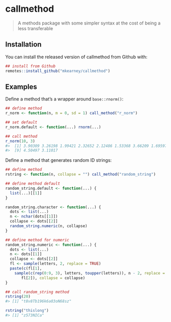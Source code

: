 
<!-- README.md is generated from README.Rmd. Please edit that file -->

# callmethod

> A methods package with some simpler syntax at the cost of being a less
> transferable

## Installation

You can install the released version of callmethod from Github with:

``` r
## install from Github
remotes::install_github("mkearney/callmethod")
```

## Examples

Define a method that’s a wrapper around `base::rnorm()`:

``` r
## define method
r_norm <- function(n, m = 0, sd = 1) call_method("r_norm")

## set default
r_norm.default <- function(...) rnorm(...)

## call method
r_norm(10, 3)
#>  [1] 3.90309 3.26198 1.99421 2.32652 2.12486 1.53368 3.66209 1.69597
#>  [9] 4.50497 3.11017
```

Define a method that generates random ID strings:

``` r
## define method
rstring <- function(n, collapse = "") call_method("random_string")

## define method default
random_string.default <- function(...) {
  list(...)[[1]]
}

random_string.character <- function(...) {
  dots <- list(...)
  n <- nchar(dots[[1]])
  collapse <- dots[[2]]
  random_string.numeric(n, collapse)
}

## define method for numeric
random_string.numeric <- function(...) {
  dots <- list(...)
  n <- dots[[1]]
  collapse <- dots[[2]]
  fl <- sample(letters, 2, replace = TRUE)
  paste(c(fl[1],
    sample(c(rep(0:9, 3), letters, toupper(letters)), n - 2, replace = TRUE),
       fl[2]), collapse = collapse)
}

## call random_string method
rstring(20)
#> [1] "t8v8Tb196k6a03oN68sz"

rstring("thislong")
#> [1] "z573NICa"
```
